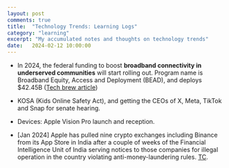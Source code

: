 ```yaml
---
layout: post
comments: true
title:  "Technology Trends: Learning Logs"
category: "learning"
excerpt: "My accumulated notes and thoughts on technology trends"
date:   2024-02-12 10:00:00
---
```


* In 2024, the federal funding to boost **broadband connectivity in underserved communities** will start rolling out. Program name is Broadband Equity, Access and Deployment (BEAD), and deploys $42.45B ([Tech brew article](https://www.emergingtechbrew.com/stories/2024/01/04/2024-us-broadband-funding?mbcid=33893026.233544&mblid=f8dd3cb5addb&mid=344734a49289e50cb952e4cce2ea389e&utm_campaign=etb&utm_medium=newsletter&utm_source=morning_brew))
* KOSA (Kids Online Safety Act), and getting the CEOs of X, Meta, TikTok and Snap for senate hearing.
* Devices: Apple Vision Pro launch and reception.

* [Jan 2024] Apple has pulled nine crypto exchanges including Binance from its App Store in India after a couple of weeks of the Financial Intelligence Unit of India serving notices to those companies for illegal operation in the country violating anti-money-laundering rules. [TC](https://techcrunch.com/2024/01/09/apple-crypto-apps-binance-india/).
